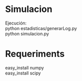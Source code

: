 Simulacion
==============================

Ejecución:  
  python estadisticas/generarLog.py  
  python simulacion.py
  
Requeriments
==============================
easy_install numpy  
easy_install scipy

